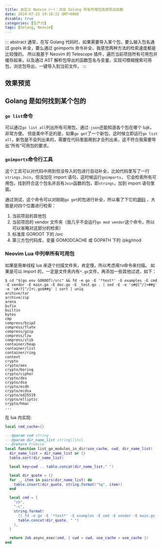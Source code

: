 ```yaml
---
title: 自定义 Neovim（一）：浏览 Golang 所有可用包及其导出函数
date: 2024-07-23 19:18:22 GMT+0800
disable: true
categories: [生产力]
tags: [Golang, Neovim]
---
```


::: abstract
通常，在写 Golang 代码时，如果需要导入某个包，要么输入包名通过 gopls 补全，要么通过 goimports 命令补全，我感觉两种方法的检索速度都是比较慢的。
所以我基于 Neovim 的 Telescope 插件，遍历当前项目所有可用包并缓存起来，以及通过 AST 解析包导出的函数签名与变量，实现可模糊搜索可用包，浏览包导出，一键导入到当前文件。
:::

<!-- more -->

## 效果预览

## Golang 是如何找到某个包的

### `go list`命令

可以通过`go list all`列出所有可用包，通过`-json`还能知道各个包在哪个 lujk，非常方便。
但是美中不足的是，如果`go get`了一个新包，这时候立即运行`go list all`，新包是不会列出来的，需要在代码里面用到才会列出来，这不符合我需要导出“所有”可用包的要求。

### `goimports`命令行工具

这个工具可以对代码中用到但没导入的包进行自动补全，比如代码里写了一行`strings.Join`，但没加在 import 语句，这时候运行`goimports`，
它会检索所有可用包，找到符合这个包名并且有`Join`函数的包，即`strings`，加到 import 语句里面。

通过测试，这个命令可以对刚刚`go get`的包进行补全，所以看了下它的[源码](https://cs.opensource.google/go/x/tools/+/refs/tags/v0.23.0:internal/imports/mod.go;l=93) ，大致是对四个位置进行检索：

1. 当前项目的其他包
2. 当前项目的 vendor 文件夹（我几乎不会运行`go mod vendor`这个命令，所以可以省略对这部分的检索）
3. 标准库 GOROOT 下的 /src
4. 第三方包代码库，变量 GOMODCACHE 或 GOPATH 下的 /pkg/mod

### Neovim Lua 中列举所有可用包

如果是用单线程 lua 来逐个扫描文件夹，肯定慢，所以考虑用`fd`命令来扫描。
如果是可以 import 的，一定是文件夹内有`*.go`文件，再添加一些其他过滤，如下：

```console
$ cd "$(go env GOROOT)/src" && fd -e go -E '*test*' -E examples -E cmd -E vendor -E main.go -E doc.go -E _test.go . | sed -E -e 's#@[^/]+##g' -e 's#/?[^/]+\.go$##g' | sort | uniq
archive/tar
archive/zip
arena
bufio
builtin
bytes
cmp
compress/bzip2
compress/flate
compress/gzip
compress/lzw
compress/zlib
container/heap
container/list
container/ring
context
crypto
crypto/aes
crypto/boring
crypto/cipher
crypto/des
crypto/dsa
crypto/ecdh
crypto/ecdsa
crypto/ed25519
crypto/elliptic
crypto/hmac
...
```

在 lua 内实现:

```lua
local cmd_cache={}

---@param cwd string
---@param dir_name_list string[]|nil
---@return Promise
local function list_go_modules_in_dir(use_cache, cwd, dir_name_list)
  dir_name_list = dir_name_list or {}
  table.sort(dir_name_list)

  local key=cwd .. table.concat(dir_name_list," ")

  local dir_quote = {}
  for _, item in pairs(dir_name_list) do
    table.insert(dir_quote, string.format("%q", item))
  end

  local cmd = {
    "sh",
    "-c",
    string.format(
      [[ fd -e go -E '*test*' -E examples -E cmd -E vendor -E main.go -E doc.go -E _test.go . %s | sed -E -e 's#@[^/]+##g' -e 's#/?[^/]+\.go$##g' | sort | uniq ]],
      table.concat(dir_quote, " ")
    ),
  }

  return Job.async_exec(cmd, { cwd = cwd, use_cache = use_cache })
end

```
